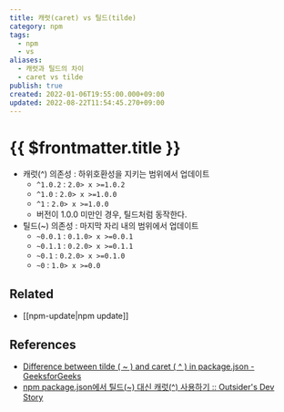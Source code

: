 ```yaml
---
title: 캐럿(caret) vs 틸드(tilde)
category: npm
tags:
  - npm
  - vs
aliases:
  - 캐럿과 틸드의 차이
  - caret vs tilde
publish: true
created: 2022-01-06T19:55:00.000+09:00
updated: 2022-08-22T11:54:45.270+09:00
---
```


# {{ $frontmatter.title }}

- 캐럿(^) 의존성 : 하위호환성을 지키는 범위에서 업데이트
  - `^1.0.2` : `2.0> x >=1.0.2`
  - `^1.0` : `2.0> x >=1.0.0`
  - `^1` : `2.0> x >=1.0.0`
  - 버전이 1.0.0 미만인 경우, 틸드처럼 동작한다.
- 틸드(~) 의존성 : 마지막 자리 내의 범위에서 업데이트
  - `~0.0.1` : `0.1.0> x >=0.0.1 `
  - `~0.1.1` : `0.2.0> x >=0.1.1 `
  - `~0.1` : `0.2.0> x >=0.1.0 `
  - `~0` : `1.0> x >=0.0 `

## Related

- [[npm-update|npm update]]

## References

- [Difference between tilde ( ~ ) and caret ( ^ ) in package.json - GeeksforGeeks](https://www.geeksforgeeks.org/difference-between-tilde-and-caret-in-package-json/)
- [npm package.json에서 틸드(~) 대신 캐럿(^) 사용하기 :: Outsider's Dev Story](https://blog.outsider.ne.kr/1041)
